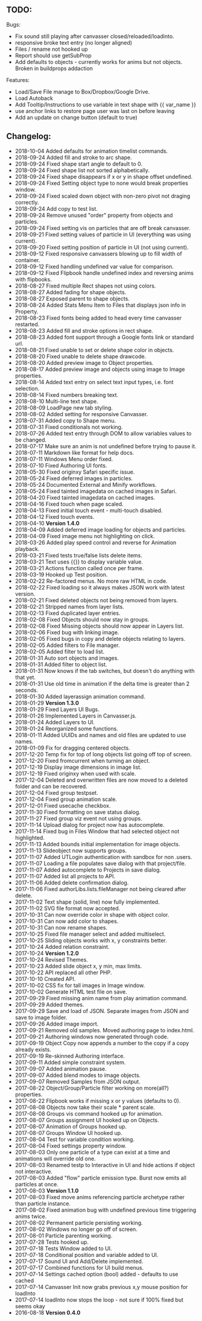 ## TODO:

Bugs:
- Fix sound still playing after canvasser closed/reloaded/loadinto.
- responsive broke text entry (no longer aligned)
- Files / rename not hooked up
- Report should use getSubProp
- Add defaults to objects - currently works for anims but not objects. Broken in buildprops addaction

Features:
- Load/Save File manage to Box/Dropbox/Google Drive.
- Load Autoback
- Add Tooltip/Instructions to use variable in text shape with {{ var_name }}
- use anchor links to restore page user was last on before leaving
- Add an update on change button (default to true)


## Changelog:
- 2018-10-04 Added defaults for animation timelist commands.
- 2018-09-24 Added fill and stroke to arc shape.
- 2018-09-24 Fixed shape start angle to default to 0.
- 2018-09-24 Fixed shape list not sorted alphabetically.
- 2018-09-24 Fixed shape disappears if x or y in shape offset undefined.
- 2018-09-24 Fixed Setting object type to none would break properties window.
- 2018-09-24 Fixed scaled down object with non-zero pivot not draging correctly.
- 2018-09-24 Add copy to test list.
- 2018-09-24 Remove unused "order" property from objects and particles.
- 2018-09-24 Fixed setting vis on particles that are off break canvasser.
- 2018-09-21 Fixed setting values of particle in UI (everything was using current).
- 2018-09-20 Fixed setting position of particle in UI (not using current).
- 2018-09-12 Fixed responsive canvassers blowing up to fill width of container.
- 2018-09-12 Fixed handling undefined var value for comparison.
- 2018-09-12 Fixed Flipbook handle undefined index and reversing anims with flipbooks.
- 2018-08-27 Fixed multiple Rect shapes not using colors.
- 2018-08-27 Added fading for shape objects.
- 2018-08-27 Exposed parent to shape objects.
- 2018-08-24 Added Stats Menu Item to Files that displays json info in Property.
- 2018-08-23 Fixed fonts being added to head every time canvasser restarted.
- 2018-08-23 Added fill and stroke options in rect shape.
- 2018-08-23 Added font support through a Google fonts link or standard url.
- 2018-08-21 Fixed unable to set or delete shape color in objects.
- 2018-08-20 Fixed unable to delete shape drawcode.
- 2018-08-20 Added preview image to Object properties.
- 2018-08-17 Added preview image and objects using image to Image properties.
- 2018-08-14 Added text entry on select text input types, i.e. font selection.
- 2018-08-14 Fixed numbers breaking text.
- 2018-08-10 Multi-line text shape.
- 2018-08-09 LoadPage new tab styling.
- 2018-08-02 Added setting for responsive Canvasser.
- 2018-07-31 Added copy to Shape menu.
- 2018-07-31 Fixed conditionals not working.
- 2018-07-26 Added text entry through DOM to allow variables values to be changed.
- 2018-07-17 Make sure an anim is not undefined before trying to pause it.
- 2018-07-11 Markdown like format for help docs.
- 2018-07-11 Windows Menu order fixed.
- 2018-07-10 Fixed Authoring UI fonts.
- 2018-05-30 Fixed originxy Safari specific issue.
- 2018-05-24 Fixed deferred images in particles.
- 2018-05-24 Documented External and Minify workflows.
- 2018-05-24 Fixed tainted imagedata on cached images in Safari.
- 2018-04-20 Fixed tainted imagedata on cached images.
- 2018-04-16 Fixed touch when page scaled.
- 2018-04-13 Fixed initial touch event - multi-touch disabled.
- 2018-04-12 Fixed touch events.
- 2018-04-10 **Version 1.4.0**
- 2018-04-09 Added deferred image loading for objects and particles.
- 2018-04-09 Fixed image menu not highlighting on click.
- 2018-03-26 Added play speed control and reverse for Animation playback.
- 2018-03-21 Fixed tests true/false lists delete items.
- 2018-03-21 Text uses {{}} to display variable value.
- 2018-03-21 Actions function called once per frame.
- 2018-03-19 Hooked up Test position.
- 2018-02-22 Re-factored menus.  No more raw HTML in code.
- 2018-02-22 Fixed loading so it always makes JSON work with latest version.
- 2018-02-21 Fixed deleted objects not being removed from layers.
- 2018-02-21 Stripped names from layer lists.
- 2018-02-13 Fixed duplicated layer entries.
- 2018-02-08 Fixed Objects should now stay in groups.
- 2018-02-08 Fixed Missing objects should now appear in Layers list.
- 2018-02-06 Fixed bug with linking image.
- 2018-02-05 Fixed bugs in copy and delete objects relating to layers.
- 2018-02-05 Added filters to File manager.
- 2018-02-05 Added filter to load list.
- 2018-01-31 Auto sort objects and images.
- 2018-01-31 Added filter to object list.
- 2018-01-31 Now knows if the tab switches, but doesn't do anything with that yet.
- 2018-01-31 Use old time in animation if the delta time is greater than 2 seconds.
- 2018-01-30 Added layerassign animation command.
- 2018-01-29 **Version 1.3.0**
- 2018-01-29 Fixed Layers UI Bugs.
- 2018-01-26 Implemented Layers in Canvasser.js.
- 2018-01-24 Added Layers to UI.
- 2018-01-24 Reorganized some functions.
- 2018-01-11 Added UUIDs and names and old files are updated to use names.
- 2018-01-09 Fix for dragging centered objects.
- 2017-12-20 Temp fix for top of long objects list going off top of screen.
- 2017-12-20 Fixed fromcurrent when turning an object.
- 2017-12-19 Display image dimensions in image list.
- 2017-12-19 Fixed originxy when used with scale.
- 2017-12-04 Deleted and overwritten files are now moved to a deleted folder and can be recovered.
- 2017-12-04 Fixed group testpset.
- 2017-12-04 Fixed group animation scale.
- 2017-12-01 Fixed usecache checkbox.
- 2017-11-30 Fixed formatting on save status dialog.
- 2017-11-27 Fixed group viz event not using groups.
- 2017-11-14 Upload dialog for project now has autocomplete.
- 2017-11-14 Fixed bug in Files Window that had selected object not highlighted.
- 2017-11-13 Added bounds initial implementation for image objects.
- 2017-11-13 Slideobject now supports groups.
- 2017-11-07 Added UTLogin authentication with sandbox for non .users.
- 2017-11-07 Loading a file populates save dialog with that project/file.
- 2017-11-07 Added autocomplete to Projects in save dialog.
- 2017-11-07 Added list all projects to API.
- 2017-11-06 Added delete confirmation dialog.
- 2017-11-06 Fixed authorLibs.lists.fileManager not being cleared after delete.
- 2017-11-02 Text shape (solid, line) now fully implemented.
- 2017-11-02 SVG file format now accepted.
- 2017-10-31 Can now override color in shape with object color.
- 2017-10-31 Can now add color to shapes.
- 2017-10-31 Can now rename shapes.
- 2017-10-25 Fixed file manager select and added multiselect.
- 2017-10-25 Sliding objects works with x, y constraints better.
- 2017-10-24 Added relation constraint.
- 2017-10-24 **Version 1.2.0**
- 2017-10-24 Revised Themes.
- 2017-10-23 Added slide object x, y min, max limits.
- 2017-10-22 API replaced all other PHP.
- 2017-10-10 Created API.
- 2017-10-02 CSS fix for tall images in Image window.
- 2017-10-02 Generate HTML test file on save.
- 2017-09-29 Fixed missing anim name from play animation command.
- 2017-09-29 Added themes.
- 2017-09-29 Save and load of JSON.  Separate images from JSON and save to image folder.
- 2017-09-26 Added image import.
- 2017-09-21 Removed old samples.  Moved authoring page to index.html.
- 2017-09-21 Authoring windows now generated through code.
- 2017-09-19 Object Copy now appends a number to the copy if a copy already exists.
- 2017-09-19 Re-skinned Authoring interface.
- 2017-09-11 Added simple constraint system.
- 2017-09-07 Added animation pause.
- 2017-09-07 Added blend modes to image objects.
- 2017-09-07 Removed Samples from JSON output.
- 2017-08-22 Object/Group/Particle filter working on more(all?) properties.
- 2017-08-22 Flipbook works if missing x or y values (defaults to 0).
- 2017-08-08 Objects now take their scale * parent scale.
- 2017-08-08 Groups vis command hooked up for animation.
- 2017-08-07 Groups assignment UI hooked up on Objects.
- 2017-08-07 Animation of Groups hooked up.
- 2017-08-07 Groups Window UI hooked up.
- 2017-08-04 Test for variable condition working.
- 2017-08-04 Fixed settings property window.
- 2017-08-03 Only one particle of a type can exist at a time and animations will override old one.
- 2017-08-03 Renamed testp to Interactive in UI and hide actions if object not interactive.
- 2017-08-03 Added "flow" particle emission type.  Burst now emits all particles at once.
- 2017-08-03 **Version 1.1.0**
- 2017-08-03 Fixed move anims referencing particle archetype rather than particle instance.
- 2017-08-02 Fixed animation bug with undefined previous time triggering anims twice.
- 2017-08-02 Permanent particle persisting working.
- 2017-08-02 Windows no longer go off of screen.
- 2017-08-01 Particle parenting working.
- 2017-07-28 Tests hooked up.
- 2017-07-18 Tests Window added to UI.
- 2017-07-18 Conditional position and variable added to UI.
- 2017-07-17 Sound UI and Add/Delete implemented.
- 2017-07-17 Combined functions for UI build menus.
- 2017-07-14 Settings cached option (bool) added - defaults to use cached
- 2017-07-14 Canvasser Init now grabs previous x,y mouse position for loadInto
- 2017-07-14 loadInto now stops the loop - not sure if 100% fixed but seems okay
- 2016-08-18 **Version 0.4.0**
